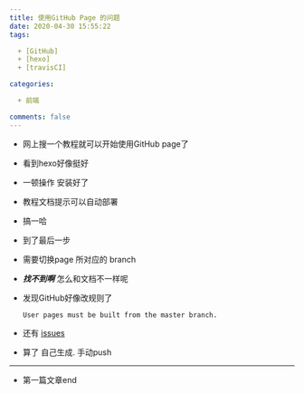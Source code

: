 ```yaml
---
title: 使用GitHub Page 的问题
date: 2020-04-30 15:55:22
tags: 

  + [GitHub]
  + [hexo] 
  + [travisCI]

categories: 

  + 前端

comments: false
---
```


* 网上搜一个教程就可以开始使用GitHub page了
* 看到hexo好像挺好
* 一顿操作 安装好了
* 教程文档提示可以自动部署
* 搞一哈
* 到了最后一步
* 需要切换page 所对应的 branch
* ***找不到啊*** 怎么和文档不一样呢
* 发现GitHub好像改规则了

  ~~~
  User pages must be built from the master branch.
  ~~~

* 还有 [issues](https://github.com/fastai/fastpages/issues/119)
* 算了 自己生成. 手动push

---
* 第一篇文章end